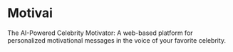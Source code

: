 # Motivai 
The AI-Powered Celebrity Motivator: A web-based platform for personalized motivational messages in the voice of your favorite celebrity. 
